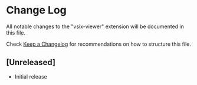 # Change Log

All notable changes to the "vsix-viewer" extension will be documented in this file.

Check [Keep a Changelog](http://keepachangelog.com/) for recommendations on how to structure this file.

## [Unreleased]

- Initial release